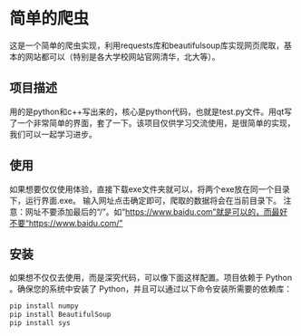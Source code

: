 # 简单的爬虫

这是一个简单的爬虫实现，利用requests库和beautifulsoup库实现网页爬取，基本的网站都可以（特别是各大学校网站官网清华，北大等）。

## 项目描述

用的是python和c++写出来的，核心是python代码，也就是test.py文件。用qt写了一个非常简单的界面，套了一下。该项目仅供学习交流使用，是很简单的实现，我们可以一起学习进步。

## 使用

如果想要仅仅使用体验，直接下载exe文件夹就可以，将两个exe放在同一个目录下，运行界面.exe。
输入网址点击确定即可，爬取的数据将会在当前目录下。
注意：网址不要添加最后的“/”。如“https://www.baidu.com”就是可以的，而最好不要“https://www.baidu.com/”

## 安装

如果想不仅仅去使用，而是深究代码，可以像下面这样配置。项目依赖于 Python 。确保您的系统中安装了 Python，并且可以通过以下命令安装所需要的依赖库：

```bash
pip install numpy
pip install BeautifulSoup
pip install sys



